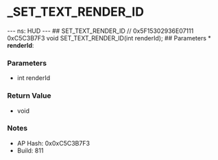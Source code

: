 # _SET_TEXT_RENDER_ID

--- ns: HUD --- ## SET_TEXT_RENDER_ID  // 0x5F15302936E07111 0xC5C3B7F3 void SET_TEXT_RENDER_ID(int renderId);   ## Parameters * **renderId**:

### Parameters
* int renderId

### Return Value
* void

### Notes
* AP Hash: 0x0xC5C3B7F3
* Build: 811

